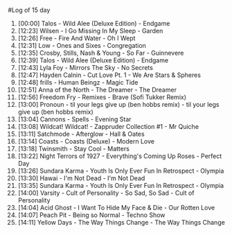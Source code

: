 #Log of 15 day

1. [00:00] Talos - Wild Alee (Deluxe Edition) - Endgame
1. [12:23] Wilsen - I Go Missing In My Sleep - Garden
1. [12:26] Free - Fire And Water - Oh I Wept
1. [12:31] Low - Ones and Sixes - Congregation
1. [12:35] Crosby, Stills, Nash & Young - So Far - Guinnevere
1. [12:39] Talos - Wild Alee (Deluxe Edition) - Endgame
1. [12:43] Lyla Foy - Mirrors The Sky - No Secrets
1. [12:47] Hayden Calnin - Cut Love Pt. 1 - We Are Stars & Spheres
1. [12:48] frills - Human Beingz - Magic Tide
1. [12:51] Anna of the North - The Dreamer - The Dreamer
1. [12:56] Freedom Fry - Remixes - Brave (Sofi Tukker Remix)
1. [13:00] Pronoun - til your legs give up (ben hobbs remix) - til your legs give up (ben hobbs remix)
1. [13:04] Cannons - Spells - Evening Star
1. [13:08] Wildcat! Wildcat! - Zappruder Collection #1 - Mr Quiche
1. [13:11] Satchmode - Afterglow - Hall & Oates
1. [13:14] Coasts - Coasts (Deluxe) - Modern Love
1. [13:18] Twinsmith - Stay Cool - Matters
1. [13:22] Night Terrors of 1927 - Everything's Coming Up Roses - Perfect Day
1. [13:26] Sundara Karma - Youth Is Only Ever Fun In Retrospect - Olympia
1. [13:30] Hawai - I'm Not Dead - I'm Not Dead
1. [13:35] Sundara Karma - Youth Is Only Ever Fun In Retrospect - Olympia
1. [14:00] Varsity - Cult of Personality - So Sad, So Sad - Cult of Personality
1. [14:04] Acid Ghost - I Want To Hide My Face & Die - Our Rotten Love
1. [14:07] Peach Pit - Being so Normal - Techno Show
1. [14:11] Yellow Days - The Way Things Change - The Way Things Change
